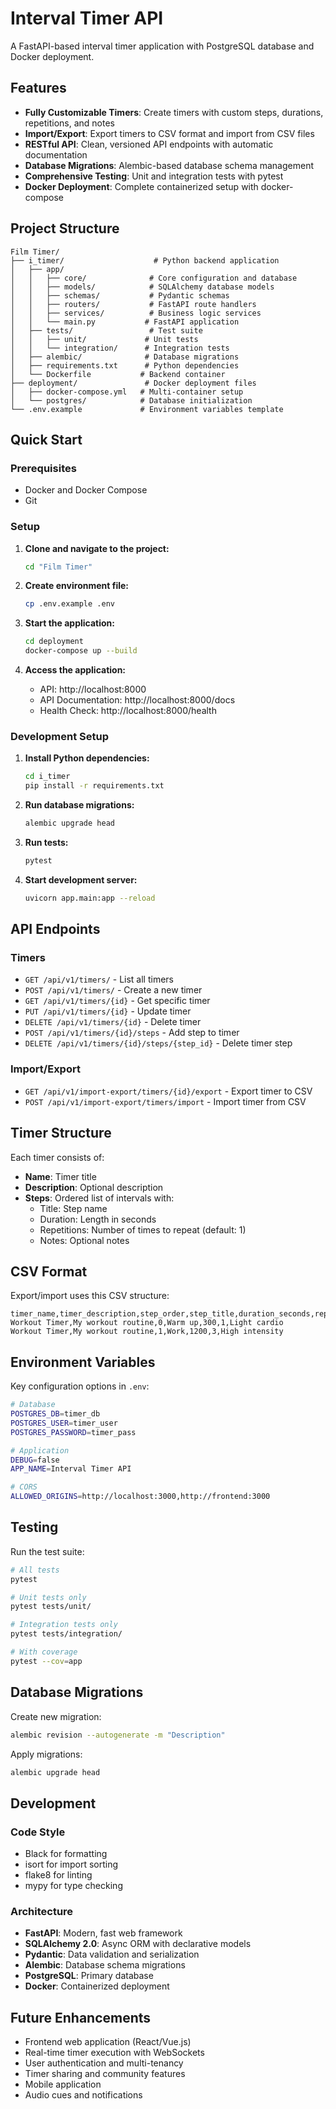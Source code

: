# Interval Timer API

A FastAPI-based interval timer application with PostgreSQL database and Docker deployment.

## Features

- **Fully Customizable Timers**: Create timers with custom steps, durations, repetitions, and notes
- **Import/Export**: Export timers to CSV format and import from CSV files
- **RESTful API**: Clean, versioned API endpoints with automatic documentation
- **Database Migrations**: Alembic-based database schema management
- **Comprehensive Testing**: Unit and integration tests with pytest
- **Docker Deployment**: Complete containerized setup with docker-compose

## Project Structure

```
Film Timer/
├── i_timer/                    # Python backend application
│   ├── app/
│   │   ├── core/              # Core configuration and database
│   │   ├── models/            # SQLAlchemy database models
│   │   ├── schemas/           # Pydantic schemas
│   │   ├── routers/           # FastAPI route handlers
│   │   ├── services/          # Business logic services
│   │   └── main.py           # FastAPI application
│   ├── tests/                 # Test suite
│   │   ├── unit/             # Unit tests
│   │   └── integration/      # Integration tests
│   ├── alembic/              # Database migrations
│   ├── requirements.txt      # Python dependencies
│   └── Dockerfile           # Backend container
├── deployment/               # Docker deployment files
│   ├── docker-compose.yml   # Multi-container setup
│   └── postgres/            # Database initialization
└── .env.example             # Environment variables template
```

## Quick Start

### Prerequisites

- Docker and Docker Compose
- Git

### Setup

1. **Clone and navigate to the project:**
   ```bash
   cd "Film Timer"
   ```

2. **Create environment file:**
   ```bash
   cp .env.example .env
   ```

3. **Start the application:**
   ```bash
   cd deployment
   docker-compose up --build
   ```

4. **Access the application:**
   - API: http://localhost:8000
   - API Documentation: http://localhost:8000/docs
   - Health Check: http://localhost:8000/health

### Development Setup

1. **Install Python dependencies:**
   ```bash
   cd i_timer
   pip install -r requirements.txt
   ```

2. **Run database migrations:**
   ```bash
   alembic upgrade head
   ```

3. **Run tests:**
   ```bash
   pytest
   ```

4. **Start development server:**
   ```bash
   uvicorn app.main:app --reload
   ```

## API Endpoints

### Timers
- `GET /api/v1/timers/` - List all timers
- `POST /api/v1/timers/` - Create a new timer
- `GET /api/v1/timers/{id}` - Get specific timer
- `PUT /api/v1/timers/{id}` - Update timer
- `DELETE /api/v1/timers/{id}` - Delete timer
- `POST /api/v1/timers/{id}/steps` - Add step to timer
- `DELETE /api/v1/timers/{id}/steps/{step_id}` - Delete timer step

### Import/Export
- `GET /api/v1/import-export/timers/{id}/export` - Export timer to CSV
- `POST /api/v1/import-export/timers/import` - Import timer from CSV

## Timer Structure

Each timer consists of:
- **Name**: Timer title
- **Description**: Optional description
- **Steps**: Ordered list of intervals with:
  - Title: Step name
  - Duration: Length in seconds
  - Repetitions: Number of times to repeat (default: 1)
  - Notes: Optional notes

## CSV Format

Export/import uses this CSV structure:
```csv
timer_name,timer_description,step_order,step_title,duration_seconds,repetitions,notes
Workout Timer,My workout routine,0,Warm up,300,1,Light cardio
Workout Timer,My workout routine,1,Work,1200,3,High intensity
```

## Environment Variables

Key configuration options in `.env`:

```bash
# Database
POSTGRES_DB=timer_db
POSTGRES_USER=timer_user
POSTGRES_PASSWORD=timer_pass

# Application
DEBUG=false
APP_NAME=Interval Timer API

# CORS
ALLOWED_ORIGINS=http://localhost:3000,http://frontend:3000
```

## Testing

Run the test suite:

```bash
# All tests
pytest

# Unit tests only
pytest tests/unit/

# Integration tests only
pytest tests/integration/

# With coverage
pytest --cov=app
```

## Database Migrations

Create new migration:
```bash
alembic revision --autogenerate -m "Description"
```

Apply migrations:
```bash
alembic upgrade head
```

## Development

### Code Style
- Black for formatting
- isort for import sorting
- flake8 for linting
- mypy for type checking

### Architecture
- **FastAPI**: Modern, fast web framework
- **SQLAlchemy 2.0**: Async ORM with declarative models
- **Pydantic**: Data validation and serialization
- **Alembic**: Database schema migrations
- **PostgreSQL**: Primary database
- **Docker**: Containerized deployment

## Future Enhancements

- Frontend web application (React/Vue.js)
- Real-time timer execution with WebSockets
- User authentication and multi-tenancy
- Timer sharing and community features
- Mobile application
- Audio cues and notifications
